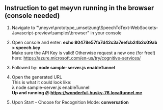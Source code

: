 ## Instruction to get meyvn running in the browser (console needed)

1. Navigate to "\meyvn\prototype_umsetzung\SpeechToText-WebSockets-Javascript-preview\samples\browser" in your console

2. Open console and enter: **echo 80478e57fa7d42c3a7eefcb24b2c09ab > speech.key**  
    Make sure the API Key is valid! Otherwise request a new one (for free!) here: https://azure.microsoft.com/en-us/try/cognitive-services/

3. Followed by: **node sample-server.js enableTunnel**

4. Open the generated URL  
    This is what it could look like:  
    λ node sample-server.js enableTunnel  
    **Up and running @ https://wonderful-husky-76.localtunnel.me**

5. Upon Start - Choose for Recognition Mode: **conversation**